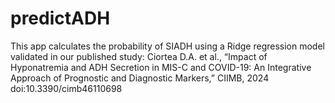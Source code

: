 # predictADH
This app calculates the probability of SIADH using a Ridge regression model validated in our published study: Ciortea D.A. et al., “Impact of Hyponatremia and ADH Secretion in MIS-C and COVID-19: An Integrative Approach of Prognostic and Diagnostic Markers,” CIIMB, 2024 doi:10.3390/cimb46110698
